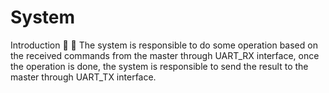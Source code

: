 # System
Introduction   The system is responsible to do some operation based on the received commands from the master through UART_RX interface, once the operation is done, the system is responsible to send the result to the master through UART_TX interface.
